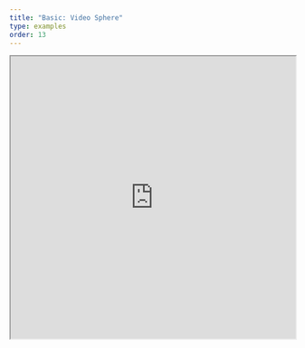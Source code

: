 ```yaml
---
title: "Basic: Video Sphere"
type: examples
order: 13
---
```


<iframe class="example__iframe" width="100%" height="500" src="https://aframevr.github.io/aframe/examples/videosphere/" allowfullscreen="yes"></iframe>

